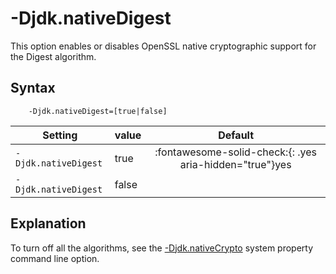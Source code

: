 <!--
* Copyright (c) 2017, 2024 IBM Corp. and others
*
* This program and the accompanying materials are made
* available under the terms of the Eclipse Public License 2.0
* which accompanies this distribution and is available at
* https://www.eclipse.org/legal/epl-2.0/ or the Apache
* License, Version 2.0 which accompanies this distribution and
* is available at https://www.apache.org/licenses/LICENSE-2.0.
*
* This Source Code may also be made available under the
* following Secondary Licenses when the conditions for such
* availability set forth in the Eclipse Public License, v. 2.0
* are satisfied: GNU General Public License, version 2 with
* the GNU Classpath Exception [1] and GNU General Public
* License, version 2 with the OpenJDK Assembly Exception [2].
*
* [1] https://www.gnu.org/software/classpath/license.html
* [2] https://openjdk.org/legal/assembly-exception.html
*
* SPDX-License-Identifier: EPL-2.0 OR Apache-2.0 OR GPL-2.0-only WITH Classpath-exception-2.0 OR GPL-2.0-only WITH OpenJDK-assembly-exception-1.0
-->

# -Djdk.nativeDigest

This option enables or disables OpenSSL native cryptographic support for the Digest algorithm.

## Syntax

        -Djdk.nativeDigest=[true|false]

| Setting              | value    | Default                                                                        |
|----------------------|----------|:------------------------------------------------------------------------------:|
| `-Djdk.nativeDigest` | true     | :fontawesome-solid-check:{: .yes aria-hidden="true"}<span class="sr-only">yes</span> |
| `-Djdk.nativeDigest` | false    |  |

## Explanation

<!--OpenSSL support is enabled by default for the Digest algorithm. If you want to turn off this algorithm only, set this option to `false`.-->

 To turn off all the algorithms, see the [-Djdk.nativeCrypto](djdknativecrypto.md) system property command line option.



<!-- ==== END OF TOPIC ==== djdknativedigest.md ==== -->
